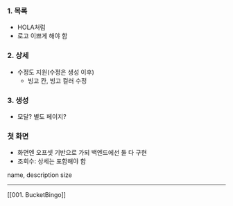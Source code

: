 
### 1. 목록
- HOLA처럼
- 로고 이쁘게 해야 함
### 2. 상세
- 수정도 지원(수정은 생성 이후)
	- 빙고 칸, 빙고 컬러 수정
### 3. 생성
- 모달? 별도 페이지?

### 첫 화면
- 화면엔 오프셋 기반으로 가되 백엔드에선 둘 다 구현
- 조회수: 상세는 포함해야 함


name,
description
size


---

[[001. BucketBingo]]